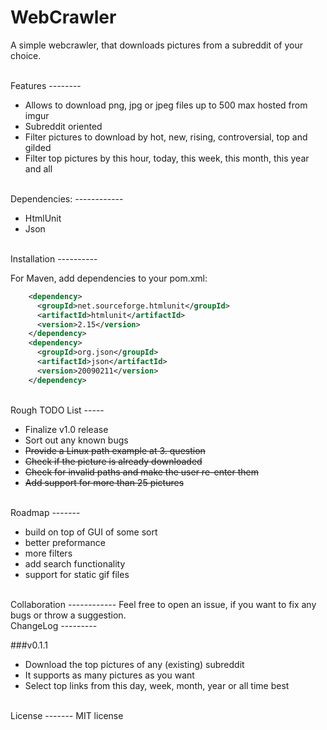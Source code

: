 WebCrawler
==========

A simple webcrawler, that downloads pictures from a subreddit of your choice.

<br/>
Features
--------

- Allows to download png, jpg or jpeg files up to 500 max hosted from imgur
- Subreddit oriented
- Filter pictures to download by hot, new, rising, controversial, top and gilded
- Filter top pictures by this hour, today, this week, this month, this year and all


<br/>
Dependencies:
------------

- HtmlUnit
- Json

<br/>
Installation
----------

For Maven, add dependencies to your pom.xml:
```xml
    <dependency>
      <groupId>net.sourceforge.htmlunit</groupId>
      <artifactId>htmlunit</artifactId>
      <version>2.15</version>
    </dependency>
    <dependency>
      <groupId>org.json</groupId>
      <artifactId>json</artifactId>
      <version>20090211</version>
    </dependency>
```


<br/>
Rough TODO List
-----

- Finalize v1.0 release
- Sort out any known bugs
- ~~Provide a Linux path example at 3. question~~
- ~~Check if the picture is already downloaded~~
- ~~Check for invalid paths and make the user re-enter them~~
- ~~Add support for more than 25 pictures~~


<br/>
Roadmap
-------

- build on top of GUI of some sort
- better preformance
- more filters
- add search functionality
- support for static gif files

<br/>
Collaboration
------------
Feel free to open an issue, if you want to fix any bugs or throw a suggestion.

<br/>
ChangeLog
---------

###v0.1.1
- Download the top pictures of any (existing) subreddit
- It supports as many pictures as you want
- Select top links from this day, week, month, year or all time best


<br/>
License
-------
MIT license